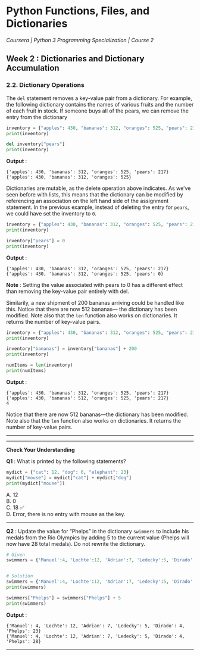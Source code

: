 # Python Functions, Files, and Dictionaries
*Coursera | Python 3 Programming Specialization | Course 2*

## Week 2 : Dictionaries and Dictionary Accumulation
### 2.2. Dictionary Operations

The `del` statement removes a key-value pair from a dictionary. For example, the following dictionary contains the names of various fruits and the number of each fruit in stock. If someone buys all of the pears, we can remove the entry from the dictionary

```python
inventory = {"apples": 430, "bananas": 312, "oranges": 525, "pears": 217}
print(inventory)

del inventory["pears"]
print(inventory)
```

**Output** :

```
{'apples': 430, 'bananas': 312, 'oranges': 525, 'pears': 217}
{'apples': 430, 'bananas': 312, 'oranges': 525}
```

Dictionaries are mutable, as the delete operation above indicates. As we’ve seen before with lists, this means that the dictionary can be modified by referencing an association on the left hand side of the assignment statement. In the previous example, instead of deleting the entry for `pears`, we could have set the inventory to `0`.

```python
inventory = {"apples": 430, "bananas": 312, "oranges": 525, "pears": 217}
print(inventory)

inventory["pears"] = 0
print(inventory)
```

**Output** :

```
{'apples': 430, 'bananas': 312, 'oranges': 525, 'pears': 217}
{'apples': 430, 'bananas': 312, 'oranges': 525, 'pears': 0}
```

**Note** : Setting the value associated with pears to 0 has a different effect than removing the key-value pair entirely with del.

Similarily, a new shipment of 200 bananas arriving could be handled like this. Notice that there are now 512 bananas— the dictionary has been modified. Note also that the `len` function also works on dictionaries. It returns the number of key-value pairs.

```python
inventory = {"apples": 430, "bananas": 312, "oranges": 525, "pears": 217}
print(inventory)

inventory["bananas"] = inventory["bananas"] + 200
print(inventory)

numItems = len(inventory)
print(numItems)
```

**Output** :

```
{'apples': 430, 'bananas': 312, 'oranges': 525, 'pears': 217}
{'apples': 430, 'bananas': 512, 'oranges': 525, 'pears': 217}
4
```

Notice that there are now 512 bananas—the dictionary has been modified. Note also that the `len` function also works on dictionaries. It returns the number of key-value pairs.

----
----

**Check Your Understanding**

**Q1** : What is printed by the following statements?

```python
mydict = {"cat": 12, "dog": 6, "elephant": 23}
mydict["mouse"] = mydict["cat"] + mydict["dog"]
print(mydict["mouse"])
```

A. 12 <br>
B. 0 <br>
C. 18 ✅ <br>
D. Error, there is no entry with mouse as the key. <br>

----

**Q2** : Update the value for “Phelps” in the dictionary `swimmers` to include his medals from the Rio Olympics by adding 5 to the current value (Phelps will now have 28 total medals). Do not rewrite the dictionary.

```python
# Given
swimmers = {'Manuel':4, 'Lochte':12, 'Adrian':7, 'Ledecky':5, 'Dirado':4, 'Phelps':23}


# Solution
swimmers = {'Manuel':4, 'Lochte':12, 'Adrian':7, 'Ledecky':5, 'Dirado':4, 'Phelps':23}
print(swimmers)

swimmers["Phelps"] = swimmers["Phelps"] + 5
print(swimmers)
```

**Output** :

```
{'Manuel': 4, 'Lochte': 12, 'Adrian': 7, 'Ledecky': 5, 'Dirado': 4, 'Phelps': 23}
{'Manuel': 4, 'Lochte': 12, 'Adrian': 7, 'Ledecky': 5, 'Dirado': 4, 'Phelps': 28}
```

----
